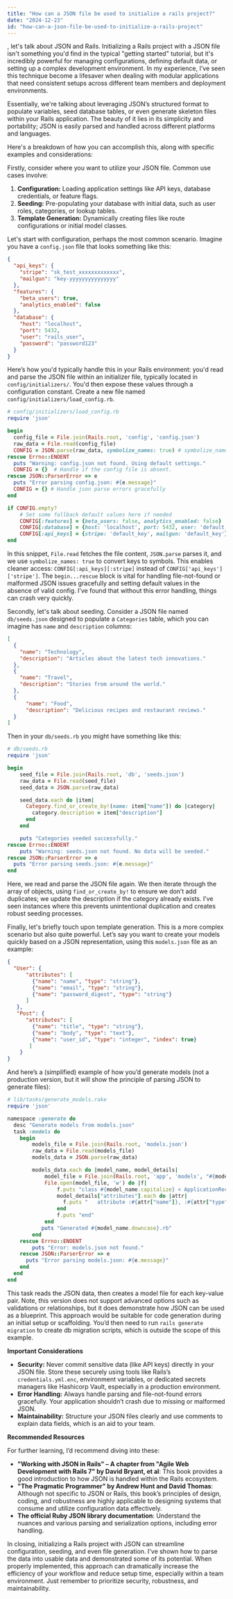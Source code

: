 ```yaml
---
title: "How can a JSON file be used to initialize a rails project?"
date: "2024-12-23"
id: "how-can-a-json-file-be-used-to-initialize-a-rails-project"
---
```


, let's talk about JSON and Rails. Initializing a Rails project with a JSON file isn't something you'd find in the typical "getting started" tutorial, but it's incredibly powerful for managing configurations, defining default data, or setting up a complex development environment. In my experience, I’ve seen this technique become a lifesaver when dealing with modular applications that need consistent setups across different team members and deployment environments.

Essentially, we're talking about leveraging JSON’s structured format to populate variables, seed database tables, or even generate skeleton files within your Rails application. The beauty of it lies in its simplicity and portability; JSON is easily parsed and handled across different platforms and languages.

Here's a breakdown of how you can accomplish this, along with specific examples and considerations:

Firstly, consider where you want to utilize your JSON file. Common use cases involve:

1.  **Configuration:** Loading application settings like API keys, database credentials, or feature flags.
2.  **Seeding:** Pre-populating your database with initial data, such as user roles, categories, or lookup tables.
3.  **Template Generation:** Dynamically creating files like route configurations or initial model classes.

Let's start with configuration, perhaps the most common scenario. Imagine you have a `config.json` file that looks something like this:

```json
{
  "api_keys": {
    "stripe": "sk_test_xxxxxxxxxxxxx",
    "mailgun": "key-yyyyyyyyyyyyyyy"
  },
  "features": {
    "beta_users": true,
    "analytics_enabled": false
  },
  "database": {
    "host": "localhost",
    "port": 5432,
    "user": "rails_user",
    "password": "password123"
  }
}
```

Here’s how you'd typically handle this in your Rails environment: you'd read and parse the JSON file within an initializer file, typically located in `config/initializers/`. You'd then expose these values through a configuration constant. Create a new file named `config/initializers/load_config.rb`.

```ruby
# config/initializers/load_config.rb
require 'json'

begin
  config_file = File.join(Rails.root, 'config', 'config.json')
  raw_data = File.read(config_file)
  CONFIG = JSON.parse(raw_data, symbolize_names: true) # symbolize_names is crucial here
rescue Errno::ENOENT
  puts "Warning: config.json not found. Using default settings."
  CONFIG = {}  # Handle if the config file is absent.
rescue JSON::ParserError => e
  puts "Error parsing config.json: #{e.message}"
  CONFIG = {} # Handle json parse errors gracefully
end

if CONFIG.empty?
    # Set some fallback default values here if needed
    CONFIG[:features] = {beta_users: false, analytics_enabled: false}
    CONFIG[:database] = {host: 'localhost', port: 5432, user: 'default_user', password: 'default_password'}
    CONFIG[:api_keys] = {stripe: 'default_key', mailgun: 'default_key'}
end
```

In this snippet, `File.read` fetches the file content, `JSON.parse` parses it, and we use `symbolize_names: true` to convert keys to symbols. This enables cleaner access: `CONFIG[:api_keys][:stripe]` instead of `CONFIG['api_keys']['stripe']`. The `begin...rescue` block is vital for handling file-not-found or malformed JSON issues gracefully and setting default values in the absence of valid config. I’ve found that without this error handling, things can crash very quickly.

Secondly, let's talk about seeding. Consider a JSON file named `db/seeds.json` designed to populate a `Categories` table, which you can imagine has `name` and `description` columns:

```json
[
  {
    "name": "Technology",
    "description": "Articles about the latest tech innovations."
  },
  {
    "name": "Travel",
    "description": "Stories from around the world."
  },
  {
      "name": "Food",
      "description": "Delicious recipes and restaurant reviews."
  }
]
```

Then in your `db/seeds.rb` you might have something like this:

```ruby
# db/seeds.rb
require 'json'

begin
    seed_file = File.join(Rails.root, 'db', 'seeds.json')
    raw_data = File.read(seed_file)
    seed_data = JSON.parse(raw_data)

    seed_data.each do |item|
      Category.find_or_create_by!(name: item["name"]) do |category|
        category.description = item["description"]
      end
    end

    puts "Categories seeded successfully."
rescue Errno::ENOENT
    puts "Warning: seeds.json not found. No data will be seeded."
rescue JSON::ParserError => e
  puts "Error parsing seeds.json: #{e.message}"
end
```

Here, we read and parse the JSON file again. We then iterate through the array of objects, using `find_or_create_by!` to ensure we don’t add duplicates; we update the description if the category already exists. I’ve seen instances where this prevents unintentional duplication and creates robust seeding processes.

Finally, let's briefly touch upon template generation. This is a more complex scenario but also quite powerful. Let’s say you want to create your models quickly based on a JSON representation, using this `models.json` file as an example:

```json
{
  "User": {
      "attributes": [
        {"name": "name", "type": "string"},
        {"name": "email", "type": "string"},
        {"name": "password_digest", "type": "string"}
      ]
   },
   "Post": {
      "attributes": [
        {"name": "title", "type": "string"},
        {"name": "body", "type": "text"},
        {"name": "user_id", "type": "integer", "index": true}
       ]
    }
}
```

And here’s a (simplified) example of how you’d generate models (not a production version, but it will show the principle of parsing JSON to generate files):

```ruby
# lib/tasks/generate_models.rake
require 'json'

namespace :generate do
  desc "Generate models from models.json"
  task :models do
    begin
        models_file = File.join(Rails.root, 'models.json')
        raw_data = File.read(models_file)
        models_data = JSON.parse(raw_data)

        models_data.each do |model_name, model_details|
            model_file = File.join(Rails.root, 'app', 'models', "#{model_name.downcase}.rb")
            File.open(model_file, 'w') do |f|
                f.puts "class #{model_name.capitalize} < ApplicationRecord"
                model_details["attributes"].each do |attr|
                  f.puts "   attribute :#{attr["name"]}, :#{attr["type"]}"
                end
                f.puts "end"
            end
           puts "Generated #{model_name.downcase}.rb"
        end
    rescue Errno::ENOENT
        puts "Error: models.json not found."
    rescue JSON::ParserError => e
      puts "Error parsing models.json: #{e.message}"
    end
  end
end
```

This task reads the JSON data, then creates a model file for each key-value pair. Note, this version does not support advanced options such as validations or relationships, but it does demonstrate how JSON can be used as a blueprint. This approach would be suitable for code generation during an initial setup or scaffolding. You’d then need to run `rails generate migration` to create db migration scripts, which is outside the scope of this example.

**Important Considerations**

*   **Security:** Never commit sensitive data (like API keys) directly in your JSON file. Store these securely using tools like Rails’s `credentials.yml.enc`, environment variables, or dedicated secrets managers like Hashicorp Vault, especially in a production environment.
*   **Error Handling:** Always handle parsing and file-not-found errors gracefully. Your application shouldn’t crash due to missing or malformed JSON.
*   **Maintainability:** Structure your JSON files clearly and use comments to explain data fields, which is an aid to your team.

**Recommended Resources**

For further learning, I’d recommend diving into these:

*   **"Working with JSON in Rails" – A chapter from "Agile Web Development with Rails 7" by David Bryant, et al**: This book provides a good introduction to how JSON is handled within the Rails ecosystem.
*   **"The Pragmatic Programmer" by Andrew Hunt and David Thomas**: Although not specific to JSON or Rails, this book’s principles of design, coding, and robustness are highly applicable to designing systems that consume and utilize configuration data effectively.
*   **The official Ruby JSON library documentation**: Understand the nuances and various parsing and serialization options, including error handling.

In closing, initializing a Rails project with JSON can streamline configuration, seeding, and even file generation. I've shown how to parse the data into usable data and demonstrated some of its potential. When properly implemented, this approach can dramatically increase the efficiency of your workflow and reduce setup time, especially within a team environment. Just remember to prioritize security, robustness, and maintainability.

